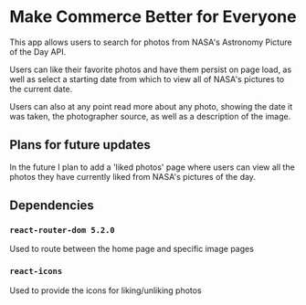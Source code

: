 # Make Commerce Better for Everyone 
This app allows users to search for photos from NASA's Astronomy Picture of the Day API. 

Users can like their favorite photos and have them persist on page load, as well as select a starting date from which to view all of NASA's pictures to the current date. 

Users can also at any point read more about any photo, showing the date it was taken, the photographer source, as well as a description of the image.

## Plans for future updates
In the future I plan to add a 'liked photos' page where users can view all the photos they have currently liked from NASA's pictures of the day.
## Dependencies

### `react-router-dom 5.2.0`

Used to route between the home page and specific image pages

### `react-icons`

Used to provide the icons for liking/unliking photos

